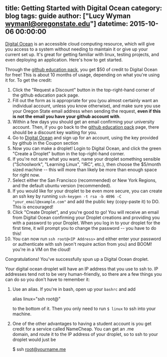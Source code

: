 title: Getting Started with Digital Ocean
category: blog
tags: guide
author: ["Lucy Wyman <wymanl@oregonstate.edu>"]
datetime: 2015-10-06 00:00:00
---

[Digital Ocean][do] is an accessible cloud computing resource, which 
will give you access to a system without needing to maintain it or
give up your current set up.  It's great for getting familiar with
linux, testing projects, and even deploying an application. Here's 
how to get started.

Through the [github education pack][education], you get $50 of 
credit to Digital Ocean for free! This is about 10 months of usage,
depending on what you're using it for.  To get the credit:
1. Click the "Request a Discount" button in the top-right-hand corner
   of the github education pack page. 
2. Fill out the form as is appropriate for you (you almost certainly 
   want an individual account, unless you know otherwise), and make 
   sure you use your Oregon State email address when sending the 
   request, **even if this is not the email you have your github 
   account with**.  
3. Within a few days you should get an email confirming your 
   university account.  Then, if you go back to the [github education
   pack][education] page, there should be a discount key waiting for
   you. 
4. Go to [Digital Ocean][do] and sign up for an account, using the
   key provided by github in the Coupon section
5. Now you can make a droplet! Login to Digital Ocean, and click the
   green "Create a Droplet" button in the top-right-hand corner.
6. If you're not sure what you want, name your droplet something 
   sensible ("Schoolwork", "Learning Linux", "IRC", etc.), then choose
   the $5/month sized machine -- this will more than likely be 
   more than enough space for right now.
7. Select either the San Francisco (recommended) or New York Regions, 
   and the default ubuntu version (recommended).  
8. If you would like for your droplet to be even more secure, you can 
   create an ssh key by running ``ssh-keygen -t rsa -b 4096 -C "your_email@example.com"``
   and add the public key (copy-paste it) to DO.  This is encouraged!
9. Click "Create Droplet", and you're good to go!  You will receive
   an email from Digital Ocean confirming your Droplet creations and
   providing you with a password to your Droplet.  When you log in
   to your droplet for the first time, it will prompt you to change
   the password -- you have to do this!  
10. You can now run ``ssh root@<IP Address>`` and either enter your password or 
   authenticate with ssh (won't require action from you) and BOOM!
   you're in a VM on the cloud!

Congratulations! You've successfully spun up a Digital Ocean droplet.

Your digital ocean droplet will have an IP address that you use to ssh
to.  IP addresses tend not to be very human-friendly, so there are a 
few things you can do so you don't have to remember it:

1. Use an alias. If you're in bash, open up your ``bashrc`` and add

    alias linux="ssh root@<IP Address>"

   to the bottom of it.  Then you only need to run ``$ linux`` to 
   ssh into your machine.
2. One of the other advantages to having a student account is you get
   credit for a service called NameCheap. You can get an <thing>.me     
   domain, and route it to the IP address of your droplet, so to 
   ssh to your droplet would just be
    
    $ ssh root@yourname.me

[do]: https://www.digitalocean.com/
[education]: https://education.github.com/pack

